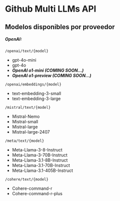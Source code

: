 # Github Multi LLMs API

## Modelos disponibles por proveedor

##### OpenAI:

```
/openai/text/{model}
```

* gpt-4o-mini
* gpt-4o
* ***OpenAI o1-mini (COMING SOON...)***
* ***OpenAI o1-preview (COMING SOON...)***

```
/openai/embeddings/{model}
```

* text-embedding-3-small
* text-embedding-3-large

```
/mistral/text/{model}
```

* Mistral-Nemo
* Mistral-small
* Mistral-large
* Mistral-large-2407

```
/meta/text/{model}
```

* Meta-Llama-3-8-Instruct
* Meta-Llama-3-70B-Instruct
* Meta-Llama-3.1-8B-Instruct
* Meta-Llama-3.1-70B-Instruct
* Meta-Llama-3.1-405B-Instruct

```
/cohere/text/{model}
```

* Cohere-command-r
* Cohere-command-r-plus

